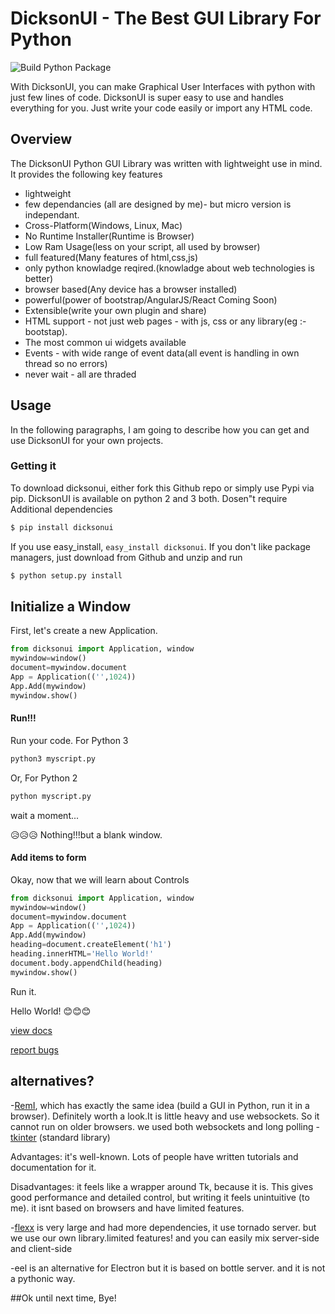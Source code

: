 # DicksonUI - The Best GUI Library For Python

![Build Python Package](https://github.com/Ksengine/DicksonUI/workflows/Build%20Python%20Package/badge.svg)

With DicksonUI, you can make Graphical User Interfaces with python with just few lines of code. DicksonUI is super easy to use and handles everything for you. Just write your code easily
or import any HTML code.

## Overview
The DicksonUI Python GUI Library was written with lightweight use in mind. It provides the following key features
- lightweight
- few dependancies (all are designed by me)- but micro version is independant.
- Cross-Platform(Windows, Linux, Mac)
- No Runtime Installer(Runtime is Browser)
- Low Ram Usage(less on your script, all used by browser)
- full featured(Many features of html,css,js)
- only python knowladge reqired.(knowladge about web technologies is better)
- browser based(Any device has a browser installed)
- powerful(power of bootstrap/AngularJS/React Coming Soon)
- Extensible(write your own plugin and share)
- HTML support - not just web pages - with js, css or any library(eg :-bootstap).
- The most common ui widgets available
- Events - with wide range of event data(all event is handling in own thread so no errors)
- never wait - all are thraded

## Usage

In the following paragraphs, I am going to describe how you can get and use DicksonUI for your own projects.

###  Getting it
To download dicksonui, either fork this Github repo or simply use Pypi via pip.
DicksonUI is available on python 2 and 3 both. Dosen"t require Additional dependencies
```sh
$ pip install dicksonui
```
If you use easy_install,  `easy_install dicksonui`.
If you don't like package managers, just download from Github and unzip   and run
```sh
$ python setup.py install
```

## Initialize a Window
First, let's create a new Application. 

```python
from dicksonui import Application, window
mywindow=window()
document=mywindow.document
App = Application(('',1024))
App.Add(mywindow)
mywindow.show()
```

#### Run!!! 
Run your code.
For Python 3
```sh
python3 myscript.py
```
Or, For Python 2
```sh
python myscript.py
```
wait a moment...

😥😥😥 Nothing!!!but a blank window.

#### Add items to form 
Okay, now that we will learn about Controls
```Python
from dicksonui import Application, window
mywindow=window()
document=mywindow.document
App = Application(('',1024))
App.Add(mywindow)
heading=document.createElement('h1')
heading.innerHTML='Hello World!'
document.body.appendChild(heading)
mywindow.show()
```
Run it.

Hello World! 😊😊😊

[view docs](https://dicksonui.gitbook.io)

[report bugs](https://github.com/Ksengine/DicksonUI/issues/new)

## alternatives?

-[RemI](https://github.com/dddomodossola/remi), which has exactly the same idea (build a GUI in Python, run it in a browser). Definitely worth a look.It is little heavy and use websockets. So it cannot run on older browsers. we used both websockets and long polling
-[tkinter](https://docs.python.org/3/library/tkinter.html#module-tkinter)  (standard library)

Advantages: it's well-known. Lots of people have written tutorials and documentation for it.

Disadvantages: it feels like a wrapper around Tk, because it is. This gives good performance and detailed control, but writing it feels unintuitive (to me). it isnt based on browsers and have limited features.

-[flexx](https://github.com/flexxui/flexx) is very large and had more dependencies, it use tornado server. but we use our own library.limited features! and you can easily mix server-side and client-side

-eel is an alternative for Electron but it is based on bottle server. and it is not a pythonic way.

##Ok until next time, Bye! 
